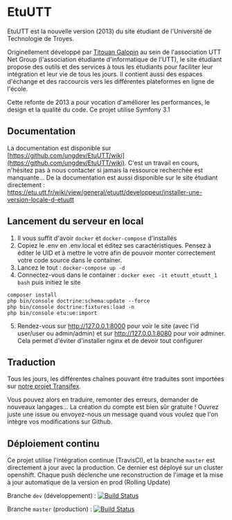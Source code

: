 EtuUTT
======

EtuUTT est la nouvelle version (2013) du site étudiant de l'Université de Technologie de Troyes.

Originellement développé par [Titouan Galopin](https://github.com/tgalopin) au sein de l'association UTT Net Group (l'association étudiante d'informatique de l'UTT), le site étudiant propose des outils et des services à tous les étudiants pour faciliter leur intégration et leur vie de tous les jours. Il contient aussi des espaces d'échange et des raccourcis vers les différentes plateformes en ligne de l'école.

Cette refonte de 2013 a pour vocation d'améliorer les performances, le design et la qualité du code.
Ce projet utilise Symfony 3.1

Documentation
-------------

La documentation est disponible sur [https://github.com/ungdev/EtuUTT/wiki](https://github.com/ungdev/EtuUTT/wiki).
C'est un travail en cours, n'hésitez pas à nous contacter si jamais la ressource recherchée est manquante…
De la documentation est aussi disponible sur le site étudiant directement : https://etu.utt.fr/wiki/view/general/etuutt/developpeur/installer-une-version-locale-d-etuutt

Lancement du serveur en local
-------------

1. Il vous suffit d'avoir `docker` et `docker-compose` d'installés
2. Copiez le .env en .env.local et éditez ses caractéristiques. Pensez à éditer le UID et à mettre le votre afin de pouvoir monter correctement votre code source dans le container.
3. Lancez le tout : `docker-compose up -d`
4. Connectez-vous dans le container : `docker exec -it etuutt_etuutt_1 bash` puis initiez le site
```
composer install
php bin/console doctrine:schema:update --force
php bin/console doctrine:fixtures:load -n
php bin/console etu:ue:import
```
5. Rendez-vous sur http://127.0.0.1:8000 pour voir le site (avec l'id user/user ou admin/admin) et sur http://127.0.0.1:8080 pour voir adminer.
Cela permet d'éviter d'installer nginx et de devoir tout configurer

Traduction
----------
Tous les jours, les différentes chaînes pouvant être traduites sont importées sur [notre projet Transifex](https://www.transifex.com/ung/site-etudiant).

Vous pouvez alors en traduire, remonter des erreurs, demander de nouveaux langages… La création du compte est bien sûr gratuite ! Ouvrez juste une issue ou envoyez-nous un message quand vous voulez que l'on intègre vos modifications sur Github.

Déploiement continu
-------------------

Ce projet utilise l'intégration continue (TravisCI), et la branche `master` est directement à jour avec la production.
Ce dernier est déployé sur un cluster openshift. Chaque push déclenche une reconstruction de l'image et la mise à jour automatique de la version en prod (Rolling Update)

Branche `dev` (développement) :
[![Build Status](https://travis-ci.org/ungdev/EtuUTT.svg?branch=dev)](https://travis-ci.org/ungdev/EtuUTT)

Branche `master` (production) :
[![Build Status](https://travis-ci.org/ungdev/EtuUTT.svg?branch=master)](https://travis-ci.org/ungdev/EtuUTT)
